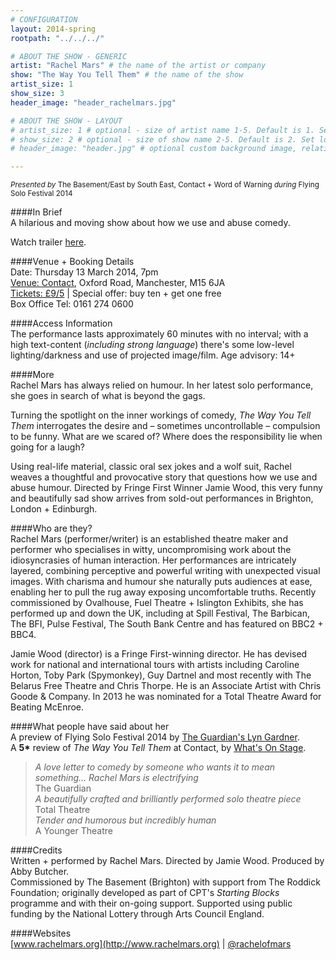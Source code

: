 ```yaml
---
# CONFIGURATION
layout: 2014-spring
rootpath: "../../../"

# ABOUT THE SHOW - GENERIC
artist: "Rachel Mars" # the name of the artist or company
show: "The Way You Tell Them" # the name of the show
artist_size: 1
show_size: 3
header_image: "header_rachelmars.jpg"

# ABOUT THE SHOW - LAYOUT
# artist_size: 1 # optional - size of artist name 1-5. Default is 1. Set longer names to lower values
# show_size: 2 # optional - size of show name 2-5. Default is 2. Set longer names to lower values
# header_image: "header.jpg" # optional custom background image, relative to current page

---
```

<small>*Presented by* The Basement/East by South East, Contact + Word of Warning *during* Flying Solo Festival 2014</small>       
           
####In Brief        
A hilarious and moving show about how we use and abuse comedy.         
             
Watch trailer [here](http://youtu.be/2p02Jf-Z344).                  
            
####Venue + Booking Details    
Date: Thursday 13 March 2014, 7pm     
[Venue: Contact](http://contactmcr.com/visit/getting-here/), Oxford Road, Manchester, M15 6JA    
[Tickets: £9/5](http://contactmcr.com/whats-on/13068-fs2014-rachel-mars-the-way-you-tell-them/booking) | Special offer: buy ten + get one free     
Box Office Tel: 0161 274 0600     
        
####Access Information           
The performance lasts approximately 60 minutes with no interval; with a high text-content (*including strong language*) there's some low-level lighting/darkness and use of projected image/film. Age advisory: 14+         
        
####More            
Rachel Mars has always relied on humour. In her latest solo performance, she goes in search of what is beyond the gags.                 
           
Turning the spotlight on the inner workings of comedy, *The Way You Tell Them* interrogates the desire and – sometimes uncontrollable – compulsion to be funny. What are we scared of? Where does the responsibility lie when going for a laugh?             
            
Using real-life material, classic oral sex jokes and a wolf suit, Rachel weaves a thoughtful and provocative story that questions how we use and abuse humour. Directed by Fringe First Winner Jamie Wood, this very funny and beautifully sad show arrives from sold-out performances in Brighton, London + Edinburgh.            
              
####Who are they?      
Rachel Mars (performer/writer) is an established theatre maker and performer who specialises in witty, uncompromising work about the idiosyncrasies of human interaction. Her performances are intricately layered, combining perceptive and powerful writing with unexpected visual images. With charisma and humour she naturally puts audiences at ease, enabling her to pull the rug away exposing uncomfortable truths. Recently commissioned by Ovalhouse, Fuel Theatre + Islington Exhibits, she has performed up and down the UK, including at Spill Festival, The Barbican, The BFI, Pulse Festival, The South Bank Centre and has featured on BBC2 + BBC4.             
           
Jamie Wood (director) is a Fringe First-winning director. He has devised work for national and international tours with artists including Caroline Horton, Toby Park (Spymonkey), Guy Dartnel and most recently with The Belarus Free Theatre and Chris Thorpe. He is an Associate Artist with Chris Goode & Company. In 2013 he was nominated for a Total Theatre Award for Beating McEnroe.               
               
####What people have said about her     
A preview of Flying Solo Festival 2014 by [The Guardian's Lyn Gardner](http://www.theguardian.com/stage/2014/mar/07/this-weeks-new-theatre).       
A **5\*** review of *The Way You Tell Them* at Contact, by [What's On Stage](http://www.whatsonstage.com/manchester-theatre/reviews/03-2014/rachel-mars-the-way-that-you-tell-them-tour-manche_33834.html).         
>*A love letter to comedy by someone who wants it to mean something... Rachel Mars is electrifying*<br>The Guardian           
>*A beautifully crafted and brilliantly performed solo theatre piece*<br>Total Theatre         
>*Tender and humorous but incredibly human*<br>A Younger Theatre            
           
####Credits       
Written + performed by Rachel Mars. Directed by Jamie Wood. Produced by Abby Butcher.              
Commissioned by The Basement (Brighton) with support from The Roddick Foundation; originally developed as part of CPT's *Starting Blocks* programme and with their on-going support. Supported using public funding by the National Lottery through Arts Council England.         
        
####Websites        
[www.rachelmars.org](http://www.rachelmars.org) | [@rachelofmars](https://twitter.com/rachelofmars)
